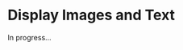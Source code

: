 <meta sectionIndex="1"><meta url="https://github.com/johnlindquist/kit/discussions/799">
<meta id="D_kwDOEu7MBc4AP9TV">
<meta title="Display Images and Text">
<meta section="Essentials">
<meta i="4">    
<meta path="docs/display-images-and-text">    

# Display Images and Text  

In progress...